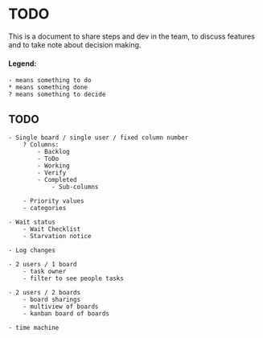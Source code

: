 # TODO
This is a document to share steps and dev in the team, to discuss
features and to take note about decision making.

#### Legend:
    - means something to do
    * means something done
    ? means something to decide

## TODO
    - Single board / single user / fixed column number
        ? Columns:
            - Backlog
            - ToDo
            - Working
            - Verify
            - Completed
                - Sub-columns

        - Priority values
        - categories

    - Wait status
        - Wait Checklist
        - Starvation notice

    - Log changes

    - 2 users / 1 board
        - task owner
        - filter to see people tasks

    - 2 users / 2 boards
        - board sharings
        - multiview of boards
        - kanban board of boards

    - time machine


